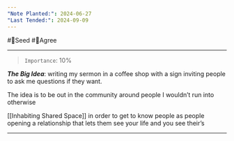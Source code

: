 ```yaml
---
"Note Planted:": 2024-06-27
"Last Tended:": 2024-09-09
---
```

#🌱Seed  #🙂Agree
****
> `Importance`: 10%
 
***The Big Idea***: writing my sermon in a coffee shop with a sign inviting people to ask me questions if they want. 

The idea is to be out in the community around people I wouldn’t run into otherwise 

[[Inhabiting Shared Space]] in order to get to know people as people opening a relationship that lets them see your life and you see their’s 

****
